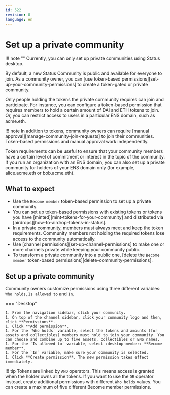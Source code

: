 ```yaml
---
id: 522
revision: 0
language: en
---
```


# Set up a private community

!!! note ""
Currently, you can only set up private communities using Status desktop.

By default, a new Status Community is public and available for everyone to join. As a community owner, you can [use token-based permissions][set-up-your-community-permissions] to create a token-gated or private community.

Only people holding the tokens the private community requires can join and participate. For instance, you can configure a token-based permission that requires members to hold a certain amount of DAI and ETH tokens to join. Or, you can restrict access to users in a particular ENS domain, such as acme.eth.

!!! note
In addition to tokens, community owners can require [manual approval][manage-community-join-requests] to join their communities. Token-based permissions and manual approval work independently.

Token requirements can be useful to ensure that your community members have a certain level of commitment or interest in the topic of the community. If you run an organization with an ENS domain, you can also set up a private community for holders of your ENS domain only (for example, alice.acme.eth or bob.acme.eth).

## What to expect

- Use the `Become member` token-based permission to set up a private community.
- You can set up token-based permissions with existing tokens or tokens you have [minted][mint-tokens-for-your-community] and distributed via [airdrops][how-to-airdrop-tokens-in-status].
- In a private community, members must always meet and keep the token requirements. Community members not holding the required tokens lose access to the community automatically.
- Use [channel permissions][set-up-channel-permissions] to make one or more channels private while keeping your community public.
- To transform a private community into a public one, [delete the `Become member` token-based permissions][delete-community-permissions].

## Set up a private community

Community owners customize permissions using three different variables: `Who holds`, `Is allowed to` and `In`.

=== "Desktop"

    1. From the navigation sidebar, click your community.
    1. On top of the channel sidebar, click your community logo and then, click **Permissions**.
    1. Click **Add permission**.
    1. For the `Who holds` variable, select the tokens and amounts (for assets and collectibles) members must hold to join your community. You can choose and combine up to five assets, collectibles or ENS names.
    1. For the `Is allowed to` variable, select :desktop-member: **Become member**.
    1. For the `In` variable, make sure your community is selected.
    1. Click **Create permission**. The new permission takes effect immediately.

!!! tip
Tokens are linked by `AND` operators. This means access is granted when the holder owns all the tokens. If you want to use the `OR` operator instead, create additional permissions with different `Who holds` values. You can create a maximum of five different Become member permissions.
